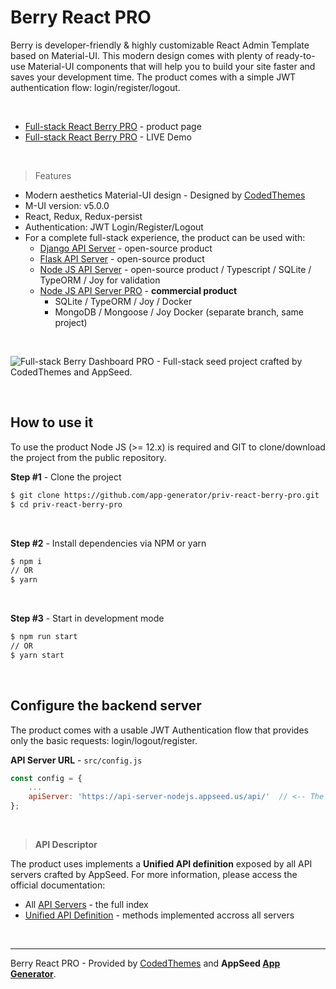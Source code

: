 # Berry React PRO

Berry is developer-friendly & highly customizable React Admin Template based on Material-UI. This modern design comes with plenty of ready-to-use Material-UI components that will help you to build your site faster and saves your development time. The product comes with a simple JWT authentication flow: login/register/logout.

<br />

-   [Full-stack React Berry PRO](https://appseed.us/full-stack/react-berry-dashboard) - product page
-   [Full-stack React Berry PRO](https://fullstack-react-berry-dashboard.appseed-srv1.com/) - LIVE Demo

<br />

> Features

- Modern aesthetics Material-UI design - Designed by [CodedThemes](https://codedthemes.com/)
- M-UI version: v5.0.0
- React, Redux, Redux-persist
- Authentication: JWT Login/Register/Logout
- For a complete full-stack experience, the product can be used with:
  - [Django API Server](https://docs.appseed.us/boilerplate-code/api-server/django) - open-source product
  - [Flask API Server](https://docs.appseed.us/boilerplate-code/api-server/flask) - open-source product
  - [Node JS API Server](https://docs.appseed.us/boilerplate-code/api-server/node-js) - open-source product / Typescript / SQLite / TypeORM / Joy for validation
  - [Node JS API Server PRO](https://github.com/app-generator/api-server-nodejs-pro) - **commercial product**
    - SQLite / TypeORM / Joy / Docker
    - MongoDB / Mongoose / Joy Docker (separate branch, same project)

<br />

![Full-stack Berry Dashboard PRO - Full-stack seed project crafted by CodedThemes and AppSeed.](https://user-images.githubusercontent.com/51070104/130806897-ee251104-94d2-4446-9ba0-be79a37030d6.jpg)

<br />

## How to use it

To use the product Node JS (>= 12.x) is required and GIT to clone/download the project from the public repository.

**Step #1** - Clone the project

```bash
$ git clone https://github.com/app-generator/priv-react-berry-pro.git
$ cd priv-react-berry-pro
```

<br >

**Step #2** - Install dependencies via NPM or yarn

```bash
$ npm i
// OR
$ yarn
```

<br />

**Step #3** - Start in development mode

```bash
$ npm run start
// OR
$ yarn start
```

<br />

## Configure the backend server

The product comes with a usable JWT Authentication flow that provides only the basic requests: login/logout/register.

**API Server URL** - `src/config.js`

```javascript
const config = {
    ...
    apiServer: 'https://api-server-nodejs.appseed.us/api/'  // <-- The magic line
};
```

<br />

> **API Descriptor**

The product uses implements a **Unified API definition** exposed by all API servers crafted by AppSeed. For more information, please access the official documentation:

-   All [API Servers](https://docs.appseed.us/boilerplate-code/api-server) - the full index
-   [Unified API Definition](https://docs.appseed.us/boilerplate-code/api-server/api-unified-definition) - methods implemented accross all servers

<br />

---

Berry React PRO - Provided by [CodedThemes](https://codedthemes.com/) and **AppSeed [App Generator](https://appseed.us/app-generator)**.
